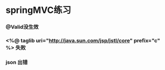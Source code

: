 # springMVC练习

### @Valid没生效
### <%@ taglib uri="http://java.sun.com/jsp/jstl/core" prefix="c" %> 失败
### json 出错